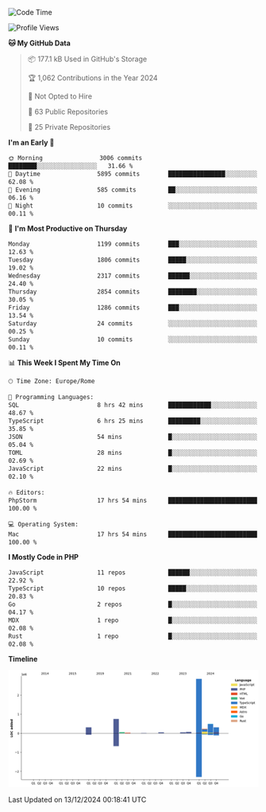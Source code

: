 <!--START_SECTION:waka-->
![Code Time](http://img.shields.io/badge/Code%20Time-5%2C509%20hrs%2013%20mins-blue)

![Profile Views](http://img.shields.io/badge/Profile%20Views-0-blue)

**🐱 My GitHub Data** 

> 📦 177.1 kB Used in GitHub's Storage 
 > 
> 🏆 1,062 Contributions in the Year 2024
 > 
> 🚫 Not Opted to Hire
 > 
> 📜 63 Public Repositories 
 > 
> 🔑 25 Private Repositories 
 > 
**I'm an Early 🐤** 

```text
🌞 Morning                3006 commits        ████████░░░░░░░░░░░░░░░░░   31.66 % 
🌆 Daytime                5895 commits        ████████████████░░░░░░░░░   62.08 % 
🌃 Evening                585 commits         ██░░░░░░░░░░░░░░░░░░░░░░░   06.16 % 
🌙 Night                  10 commits          ░░░░░░░░░░░░░░░░░░░░░░░░░   00.11 % 
```
📅 **I'm Most Productive on Thursday** 

```text
Monday                   1199 commits        ███░░░░░░░░░░░░░░░░░░░░░░   12.63 % 
Tuesday                  1806 commits        █████░░░░░░░░░░░░░░░░░░░░   19.02 % 
Wednesday                2317 commits        ██████░░░░░░░░░░░░░░░░░░░   24.40 % 
Thursday                 2854 commits        ████████░░░░░░░░░░░░░░░░░   30.05 % 
Friday                   1286 commits        ███░░░░░░░░░░░░░░░░░░░░░░   13.54 % 
Saturday                 24 commits          ░░░░░░░░░░░░░░░░░░░░░░░░░   00.25 % 
Sunday                   10 commits          ░░░░░░░░░░░░░░░░░░░░░░░░░   00.11 % 
```


📊 **This Week I Spent My Time On** 

```text
🕑︎ Time Zone: Europe/Rome

💬 Programming Languages: 
SQL                      8 hrs 42 mins       ████████████░░░░░░░░░░░░░   48.67 % 
TypeScript               6 hrs 25 mins       █████████░░░░░░░░░░░░░░░░   35.85 % 
JSON                     54 mins             █░░░░░░░░░░░░░░░░░░░░░░░░   05.04 % 
TOML                     28 mins             █░░░░░░░░░░░░░░░░░░░░░░░░   02.69 % 
JavaScript               22 mins             █░░░░░░░░░░░░░░░░░░░░░░░░   02.10 % 

🔥 Editors: 
PhpStorm                 17 hrs 54 mins      █████████████████████████   100.00 % 

💻 Operating System: 
Mac                      17 hrs 54 mins      █████████████████████████   100.00 % 
```

**I Mostly Code in PHP** 

```text
JavaScript               11 repos            ██████░░░░░░░░░░░░░░░░░░░   22.92 % 
TypeScript               10 repos            █████░░░░░░░░░░░░░░░░░░░░   20.83 % 
Go                       2 repos             █░░░░░░░░░░░░░░░░░░░░░░░░   04.17 % 
MDX                      1 repo              █░░░░░░░░░░░░░░░░░░░░░░░░   02.08 % 
Rust                     1 repo              █░░░░░░░░░░░░░░░░░░░░░░░░   02.08 % 
```



**Timeline**

![Lines of Code chart](https://raw.githubusercontent.com/frnwtr/frnwtr/main/assets/bar_graph.png)


 Last Updated on 13/12/2024 00:18:41 UTC
<!--END_SECTION:waka-->